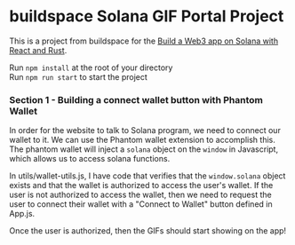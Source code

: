 # buildspace Solana GIF Portal Project
This is a project from buildspace for the [Build a Web3 app on Solana with React and Rust](https://app.buildspace.so/projects/CObd6d35ce-3394-4bd8-977e-cbee82ae07a3).

Run `npm install` at the root of your directory  
Run `npm run start` to start the project

### Section 1 - Building a connect wallet button with Phantom Wallet
In order for the website to talk to Solana program, we need to connect our wallet to it. We can use the Phantom wallet extension to accomplish this. The phantom wallet will inject a ```solana``` object on the ```window``` in Javascript, which allows us to access solana functions.

In utils/wallet-utils.js, I have code that verifies that the ```window.solana``` object exists and that the wallet is authorized to access the user's wallet. If the user is not authorized to access the wallet, then we need to request the user to connect their wallet with a "Connect to Wallet" button defined in App.js.

Once the user is authorized, then the GIFs should start showing on the app!